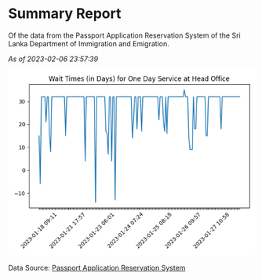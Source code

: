 # Summary Report

Of the data from the Passport Application Reservation System of the Sri Lanka Department of Immigration and Emigration.

*As of 2023-02-06 23:57:39*

![Wait Time Chart](summary.wait_time_chart.png)

Data Source: [Passport Application Reservation System](https://eservices.immigration.gov.lk:8443/appointment/pages/reservationApplication.xhtml)